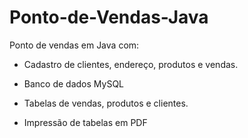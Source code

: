 # Ponto-de-Vendas-Java
Ponto de vendas em Java com:

- Cadastro de clientes, endereço, produtos e vendas.

- Banco de dados MySQL

- Tabelas de vendas, produtos e clientes.

- Impressão de tabelas em PDF

